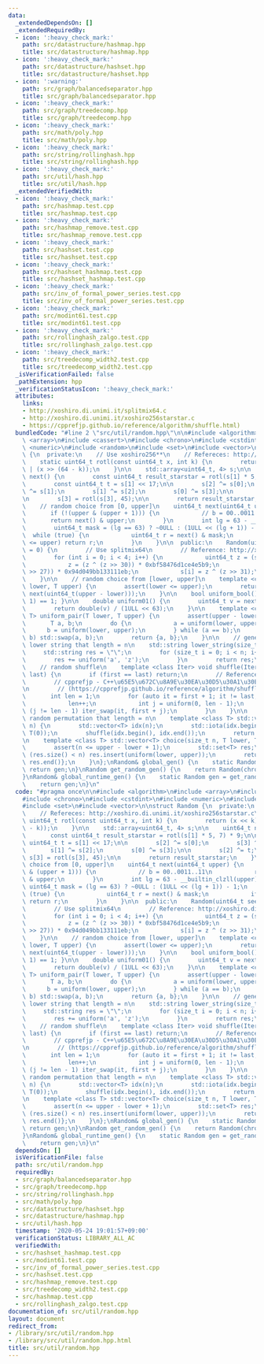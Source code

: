 ```yaml
---
data:
  _extendedDependsOn: []
  _extendedRequiredBy:
  - icon: ':heavy_check_mark:'
    path: src/datastructure/hashmap.hpp
    title: src/datastructure/hashmap.hpp
  - icon: ':heavy_check_mark:'
    path: src/datastructure/hashset.hpp
    title: src/datastructure/hashset.hpp
  - icon: ':warning:'
    path: src/graph/balancedseparator.hpp
    title: src/graph/balancedseparator.hpp
  - icon: ':heavy_check_mark:'
    path: src/graph/treedecomp.hpp
    title: src/graph/treedecomp.hpp
  - icon: ':heavy_check_mark:'
    path: src/math/poly.hpp
    title: src/math/poly.hpp
  - icon: ':heavy_check_mark:'
    path: src/string/rollinghash.hpp
    title: src/string/rollinghash.hpp
  - icon: ':heavy_check_mark:'
    path: src/util/hash.hpp
    title: src/util/hash.hpp
  _extendedVerifiedWith:
  - icon: ':heavy_check_mark:'
    path: src/hashmap.test.cpp
    title: src/hashmap.test.cpp
  - icon: ':heavy_check_mark:'
    path: src/hashmap_remove.test.cpp
    title: src/hashmap_remove.test.cpp
  - icon: ':heavy_check_mark:'
    path: src/hashset.test.cpp
    title: src/hashset.test.cpp
  - icon: ':heavy_check_mark:'
    path: src/hashset_hashmap.test.cpp
    title: src/hashset_hashmap.test.cpp
  - icon: ':heavy_check_mark:'
    path: src/inv_of_formal_power_series.test.cpp
    title: src/inv_of_formal_power_series.test.cpp
  - icon: ':heavy_check_mark:'
    path: src/modint61.test.cpp
    title: src/modint61.test.cpp
  - icon: ':heavy_check_mark:'
    path: src/rollinghash_zalgo.test.cpp
    title: src/rollinghash_zalgo.test.cpp
  - icon: ':heavy_check_mark:'
    path: src/treedecomp_width2.test.cpp
    title: src/treedecomp_width2.test.cpp
  _isVerificationFailed: false
  _pathExtension: hpp
  _verificationStatusIcon: ':heavy_check_mark:'
  attributes:
    links:
    - http://xoshiro.di.unimi.it/splitmix64.c
    - http://xoshiro.di.unimi.it/xoshiro256starstar.c
    - https://cpprefjp.github.io/reference/algorithm/shuffle.html)
  bundledCode: "#line 2 \"src/util/random.hpp\"\n\n#include <algorithm>\n#include\
    \ <array>\n#include <cassert>\n#include <chrono>\n#include <cstdint>\n#include\
    \ <numeric>\n#include <random>\n#include <set>\n#include <vector>\n\nstruct Random\
    \ {\n  private:\n    // Use xoshiro256**\n    // Refereces: http://xoshiro.di.unimi.it/xoshiro256starstar.c\n\
    \    static uint64_t rotl(const uint64_t x, int k) {\n        return (x << k)\
    \ | (x >> (64 - k));\n    }\n\n    std::array<uint64_t, 4> s;\n\n    uint64_t\
    \ next() {\n        const uint64_t result_starstar = rotl(s[1] * 5, 7) * 9;\n\n\
    \        const uint64_t t = s[1] << 17;\n\n        s[2] ^= s[0];\n        s[3]\
    \ ^= s[1];\n        s[1] ^= s[2];\n        s[0] ^= s[3];\n\n        s[2] ^= t;\n\
    \n        s[3] = rotl(s[3], 45);\n\n        return result_starstar;\n    }\n\n\
    \    // random choice from [0, upper]\n    uint64_t next(uint64_t upper) {\n \
    \       if (!(upper & (upper + 1))) {\n            // b = 00..0011..11\n     \
    \       return next() & upper;\n        }\n        int lg = 63 - __builtin_clzll(upper);\n\
    \        uint64_t mask = (lg == 63) ? ~0ULL : (1ULL << (lg + 1)) - 1;\n      \
    \  while (true) {\n            uint64_t r = next() & mask;\n            if (r\
    \ <= upper) return r;\n        }\n    }\n\n  public:\n    Random(uint64_t seed\
    \ = 0) {\n        // Use splitmix64\n        // Reference: http://xoshiro.di.unimi.it/splitmix64.c\n\
    \        for (int i = 0; i < 4; i++) {\n            uint64_t z = (seed += 0x9e3779b97f4a7c15);\n\
    \            z = (z ^ (z >> 30)) * 0xbf58476d1ce4e5b9;\n            z = (z ^ (z\
    \ >> 27)) * 0x94d049bb133111eb;\n            s[i] = z ^ (z >> 31);\n        }\n\
    \    }\n\n    // random choice from [lower, upper]\n    template <class T> T uniform(T\
    \ lower, T upper) {\n        assert(lower <= upper);\n        return T(lower +\
    \ next(uint64_t(upper - lower)));\n    }\n\n    bool uniform_bool() { return uniform(0,\
    \ 1) == 1; }\n\n    double uniform01() {\n        uint64_t v = next(1ULL << 63);\n\
    \        return double(v) / (1ULL << 63);\n    }\n\n    template <class T> std::pair<T,\
    \ T> uniform_pair(T lower, T upper) {\n        assert(upper - lower >= 1);\n \
    \       T a, b;\n        do {\n            a = uniform(lower, upper);\n      \
    \      b = uniform(lower, upper);\n        } while (a == b);\n        if (a >\
    \ b) std::swap(a, b);\n        return {a, b};\n    }\n\n    // generate random\
    \ lower string that length = n\n    std::string lower_string(size_t n) {\n   \
    \     std::string res = \"\";\n        for (size_t i = 0; i < n; i++) {\n    \
    \        res += uniform('a', 'z');\n        }\n        return res;\n    }\n\n\
    \    // random shuffle\n    template <class Iter> void shuffle(Iter first, Iter\
    \ last) {\n        if (first == last) return;\n        // Reference and edit:\n\
    \        // cpprefjp - C++\u65E5\u672C\u8A9E\u30EA\u30D5\u30A1\u30EC\u30F3\u30B9\
    \n        // (https://cpprefjp.github.io/reference/algorithm/shuffle.html)\n \
    \       int len = 1;\n        for (auto it = first + 1; it != last; it++) {\n\
    \            len++;\n            int j = uniform(0, len - 1);\n            if\
    \ (j != len - 1) iter_swap(it, first + j);\n        }\n    }\n\n    // generate\
    \ random permutation that length = n\n    template <class T> std::vector<T> perm(size_t\
    \ n) {\n        std::vector<T> idx(n);\n        std::iota(idx.begin(), idx.end(),\
    \ T(0));\n        shuffle(idx.begin(), idx.end());\n        return idx;\n    }\n\
    \n    template <class T> std::vector<T> choice(size_t n, T lower, T upper) {\n\
    \        assert(n <= upper - lower + 1);\n        std::set<T> res;\n        while\
    \ (res.size() < n) res.insert(uniform(lower, upper));\n        return {res.begin(),\
    \ res.end()};\n    }\n};\nRandom& global_gen() {\n    static Random gen;\n   \
    \ return gen;\n}\nRandom get_random_gen() {\n    return Random(chrono::steady_clock::now().time_since_epoch().count());\n\
    }\nRandom& global_runtime_gen() {\n    static Random gen = get_random_gen();\n\
    \    return gen;\n}\n"
  code: "#pragma once\n\n#include <algorithm>\n#include <array>\n#include <cassert>\n\
    #include <chrono>\n#include <cstdint>\n#include <numeric>\n#include <random>\n\
    #include <set>\n#include <vector>\n\nstruct Random {\n  private:\n    // Use xoshiro256**\n\
    \    // Refereces: http://xoshiro.di.unimi.it/xoshiro256starstar.c\n    static\
    \ uint64_t rotl(const uint64_t x, int k) {\n        return (x << k) | (x >> (64\
    \ - k));\n    }\n\n    std::array<uint64_t, 4> s;\n\n    uint64_t next() {\n \
    \       const uint64_t result_starstar = rotl(s[1] * 5, 7) * 9;\n\n        const\
    \ uint64_t t = s[1] << 17;\n\n        s[2] ^= s[0];\n        s[3] ^= s[1];\n \
    \       s[1] ^= s[2];\n        s[0] ^= s[3];\n\n        s[2] ^= t;\n\n       \
    \ s[3] = rotl(s[3], 45);\n\n        return result_starstar;\n    }\n\n    // random\
    \ choice from [0, upper]\n    uint64_t next(uint64_t upper) {\n        if (!(upper\
    \ & (upper + 1))) {\n            // b = 00..0011..11\n            return next()\
    \ & upper;\n        }\n        int lg = 63 - __builtin_clzll(upper);\n       \
    \ uint64_t mask = (lg == 63) ? ~0ULL : (1ULL << (lg + 1)) - 1;\n        while\
    \ (true) {\n            uint64_t r = next() & mask;\n            if (r <= upper)\
    \ return r;\n        }\n    }\n\n  public:\n    Random(uint64_t seed = 0) {\n\
    \        // Use splitmix64\n        // Reference: http://xoshiro.di.unimi.it/splitmix64.c\n\
    \        for (int i = 0; i < 4; i++) {\n            uint64_t z = (seed += 0x9e3779b97f4a7c15);\n\
    \            z = (z ^ (z >> 30)) * 0xbf58476d1ce4e5b9;\n            z = (z ^ (z\
    \ >> 27)) * 0x94d049bb133111eb;\n            s[i] = z ^ (z >> 31);\n        }\n\
    \    }\n\n    // random choice from [lower, upper]\n    template <class T> T uniform(T\
    \ lower, T upper) {\n        assert(lower <= upper);\n        return T(lower +\
    \ next(uint64_t(upper - lower)));\n    }\n\n    bool uniform_bool() { return uniform(0,\
    \ 1) == 1; }\n\n    double uniform01() {\n        uint64_t v = next(1ULL << 63);\n\
    \        return double(v) / (1ULL << 63);\n    }\n\n    template <class T> std::pair<T,\
    \ T> uniform_pair(T lower, T upper) {\n        assert(upper - lower >= 1);\n \
    \       T a, b;\n        do {\n            a = uniform(lower, upper);\n      \
    \      b = uniform(lower, upper);\n        } while (a == b);\n        if (a >\
    \ b) std::swap(a, b);\n        return {a, b};\n    }\n\n    // generate random\
    \ lower string that length = n\n    std::string lower_string(size_t n) {\n   \
    \     std::string res = \"\";\n        for (size_t i = 0; i < n; i++) {\n    \
    \        res += uniform('a', 'z');\n        }\n        return res;\n    }\n\n\
    \    // random shuffle\n    template <class Iter> void shuffle(Iter first, Iter\
    \ last) {\n        if (first == last) return;\n        // Reference and edit:\n\
    \        // cpprefjp - C++\u65E5\u672C\u8A9E\u30EA\u30D5\u30A1\u30EC\u30F3\u30B9\
    \n        // (https://cpprefjp.github.io/reference/algorithm/shuffle.html)\n \
    \       int len = 1;\n        for (auto it = first + 1; it != last; it++) {\n\
    \            len++;\n            int j = uniform(0, len - 1);\n            if\
    \ (j != len - 1) iter_swap(it, first + j);\n        }\n    }\n\n    // generate\
    \ random permutation that length = n\n    template <class T> std::vector<T> perm(size_t\
    \ n) {\n        std::vector<T> idx(n);\n        std::iota(idx.begin(), idx.end(),\
    \ T(0));\n        shuffle(idx.begin(), idx.end());\n        return idx;\n    }\n\
    \n    template <class T> std::vector<T> choice(size_t n, T lower, T upper) {\n\
    \        assert(n <= upper - lower + 1);\n        std::set<T> res;\n        while\
    \ (res.size() < n) res.insert(uniform(lower, upper));\n        return {res.begin(),\
    \ res.end()};\n    }\n};\nRandom& global_gen() {\n    static Random gen;\n   \
    \ return gen;\n}\nRandom get_random_gen() {\n    return Random(chrono::steady_clock::now().time_since_epoch().count());\n\
    }\nRandom& global_runtime_gen() {\n    static Random gen = get_random_gen();\n\
    \    return gen;\n}\n"
  dependsOn: []
  isVerificationFile: false
  path: src/util/random.hpp
  requiredBy:
  - src/graph/balancedseparator.hpp
  - src/graph/treedecomp.hpp
  - src/string/rollinghash.hpp
  - src/math/poly.hpp
  - src/datastructure/hashset.hpp
  - src/datastructure/hashmap.hpp
  - src/util/hash.hpp
  timestamp: '2020-05-24 19:01:57+09:00'
  verificationStatus: LIBRARY_ALL_AC
  verifiedWith:
  - src/hashset_hashmap.test.cpp
  - src/modint61.test.cpp
  - src/inv_of_formal_power_series.test.cpp
  - src/hashset.test.cpp
  - src/hashmap_remove.test.cpp
  - src/treedecomp_width2.test.cpp
  - src/hashmap.test.cpp
  - src/rollinghash_zalgo.test.cpp
documentation_of: src/util/random.hpp
layout: document
redirect_from:
- /library/src/util/random.hpp
- /library/src/util/random.hpp.html
title: src/util/random.hpp
---
```

